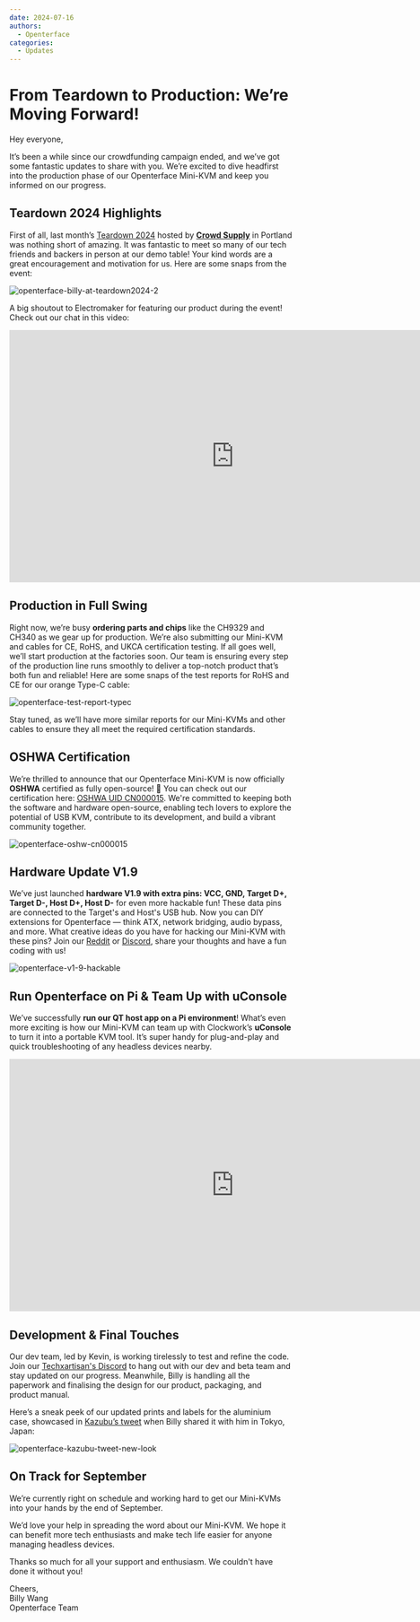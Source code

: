 ```yaml
---
date: 2024-07-16
authors:
  - Openterface
categories:
  - Updates
---
```


# From Teardown to Production: We’re Moving Forward!

Hey everyone,

It’s been a while since our crowdfunding campaign ended, and we’ve got some fantastic updates to share with you. We’re excited to dive headfirst into the production phase of our Openterface Mini-KVM and keep you informed on our progress.

## Teardown 2024 Highlights

First of all, last month’s [Teardown 2024](https://x.com/TechxArtisan/status/1810619822948090092) hosted by [**Crowd Supply**](https://www.crowdsupply.com/teardown/portland-2024) in Portland was nothing short of amazing. It was fantastic to meet so many of our tech friends and backers in person at our demo table! Your kind words are a great encouragement and motivation for us. Here are some snaps from the event:

![openterface-billy-at-teardown2024-2](https://www.crowdsupply.com/img/f0a2/16c34150-c59a-40d0-ab77-7c5dada8f0a2/openterface-billy-at-teardown2024-2_jpg_gallery-lg.jpg)

A big shoutout to Electromaker for featuring our product during the event! Check out our chat in this video:

<iframe width="800" height="450" src="https://www.youtube.com/embed/K0EuMSQEwKo" title="YouTube video player" frameborder="0" allow="accelerometer; autoplay; clipboard-write; encrypted-media; gyroscope; picture-in-picture; web-share" allowfullscreen></iframe>

## Production in Full Swing

Right now, we’re busy **ordering parts and chips** like the CH9329 and CH340 as we gear up for production. We’re also submitting our Mini-KVM and cables for CE, RoHS, and UKCA certification testing. If all goes well, we’ll start production at the factories soon. Our team is ensuring every step of the production line runs smoothly to deliver a top-notch product that’s both fun and reliable! Here are some snaps of the test reports for RoHS and CE for our orange Type-C cable:

![openterface-test-report-typec](https://www.crowdsupply.com/img/8d57/cd1d5f8e-820b-40c2-b758-1f075e2e8d57/openterface-test-report-typec_jpg_gallery-lg.jpg)

Stay tuned, as we’ll have more similar reports for our Mini-KVMs and other cables to ensure they all meet the required certification standards.

## OSHWA Certification

We’re thrilled to announce that our Openterface Mini-KVM is now officially **OSHWA** certified as fully open-source! 🥳 You can check out our certification here: [OSHWA UID CN000015](https://certification.oshwa.org/cn000015.html). We're committed to keeping both the software and hardware open-source, enabling tech lovers to explore the potential of USB KVM, contribute to its development, and build a vibrant community together.

![openterface-oshw-cn000015](https://www.crowdsupply.com/img/925a/fbf33f8d-0c0d-405e-bb34-6e0038c9925a/openterface-oshw-cn000015_jpg_md-xl.jpg)

## Hardware Update V1.9


We’ve just launched **hardware V1.9 with extra pins: VCC, GND, Target D+, Target D-, Host D+, Host D-** for even more hackable fun! These data pins are connected to the Target's and Host's USB hub. Now you can DIY extensions for Openterface — think ATX, network bridging, audio bypass, and more. What creative ideas do you have for hacking our Mini-KVM with these pins? Join our [Reddit](/reddit) or [Discord](/discord), share your thoughts and have a fun coding with us!

![openterface-v1-9-hackable](https://www.crowdsupply.com/img/caf8/7b5bb696-2342-487a-b0e8-aa137e6dcaf8/openterface-v1-9-hackable_jpg_md-xl.jpg)

## Run Openterface on Pi & Team Up with uConsole

We’ve successfully **run our QT host app on a Pi environment**! What’s even more exciting is how our Mini-KVM can team up with Clockwork’s **uConsole** to turn it into a portable KVM tool. It’s super handy for plug-and-play and quick troubleshooting of any headless devices nearby.

<iframe width="800" height="450" src="https://www.youtube.com/embed/n7k_FwgM9kA" title="YouTube video player" frameborder="0" allow="accelerometer; autoplay; clipboard-write; encrypted-media; gyroscope; picture-in-picture; web-share" allowfullscreen></iframe>

## Development & Final Touches

Our dev team, led by Kevin, is working tirelessly to test and refine the code. Join our [Techxartisan's Discord](/discord) to hang out with our dev and beta team and stay updated on our progress. Meanwhile, Billy is handling all the paperwork and finalising the design for our product, packaging, and product manual. 

Here’s a sneak peek of our updated prints and labels for the aluminium case, showcased in [Kazubu’s tweet](https://x.com/_kazubu/status/1803442407800971612) when Billy shared it with him in Tokyo, Japan:

![openterface-kazubu-tweet-new-look](https://www.crowdsupply.com/img/a680/71cdf2d7-27a3-4b93-8271-b3e82229a680/openterface-kazubu-tweet-new-look_jpg_md-xl.jpg)

## On Track for September

We’re currently right on schedule and working hard to get our Mini-KVMs into your hands by the end of September.

We’d love your help in spreading the word about our Mini-KVM. We hope it can benefit more tech enthusiasts and make tech life easier for anyone managing headless devices.

Thanks so much for all your support and enthusiasm. We couldn't have done it without you!

Cheers,  
Billy Wang  
Openterface Team

